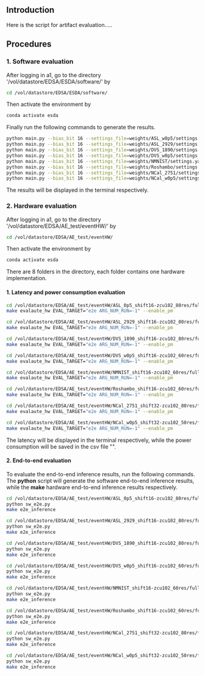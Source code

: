 

## Introduction

Here is the script for artifact evaluation.....


## Procedures 

### 1. Software evaluation

After logging in a1, go to the directory '/vol/datastore/EDSA/ESDA/software/' by 

```bash
cd /vol/datastore/EDSA/ESDA/software/
```

Then activate the environment by

```bash
conda activate esda
```

Finally run the following commands to generate the results.
```bash
python main.py --bias_bit 16 --settings_file=weights/ASL_w0p5/settings.yaml --load weights/ASL_w0p5/ckpt.best.pth.tar --shift_bit 16 -e
python main.py --bias_bit 16 --settings_file=weights/ASL_2929/settings.yaml --load weights/ASL_2929/ckpt.best.pth.tar --shift_bit 16 -e
python main.py --bias_bit 16 --settings_file=weights/DVS_1890/settings.yaml --load weights/DVS_1890/ckpt.best.pth.tar --shift_bit 16 -e
python main.py --bias_bit 16 --settings_file=weights/DVS_w0p5/settings.yaml --load weights/DVS_w0p5/ckpt.best.pth.tar --shift_bit 16 -e
python main.py --bias_bit 16 --settings_file=weights/NMNIST/settings.yaml --load weights/NMNIST/ckpt.best.pth.tar --shift_bit 16 -e 
python main.py --bias_bit 16 --settings_file=weights/Roshambo/settings.yaml --load weights/Roshambo/ckpt.best.pth.tar --shift_bit 16 -e 
python main.py --bias_bit 16 --settings_file=weights/NCal_2751/settings.yaml --load weights/NCal_2751/ckpt.best.pth.tar --shift_bit 32 -e
python main.py --bias_bit 16 --settings_file=weights/NCal_w0p5/settings.yaml --load weights/NCal_w0p5/ckpt.best.pth.tar --shift_bit 32 -e
```

The results will be displayed in the terminal respectively.



### 2. Hardware evaluation

After logging in a1, go to the directory '/vol/datastore/EDSA/AE_test/eventHW/' by 

```bash
cd /vol/datastore/EDSA/AE_test/eventHW/
```

Then activate the environment by

```bash
conda activate esda
```


There are 8 folders in the directory, each folder contains one hardware implementation. 

#### 1. Latency and power consumption evaluation

```bash
cd /vol/datastore/EDSA/AE_test/eventHW/ASL_0p5_shift16-zcu102_80res/full/
make evalaute_hw EVAL_TARGET="e2e ARG_NUM_RUN=-1" --enable_pm
```

```bash
cd /vol/datastore/EDSA/AE_test/eventHW/ASL_2929_shift16-zcu102_80res/full/
make evalaute_hw EVAL_TARGET="e2e ARG_NUM_RUN=-1" --enable_pm
```

```bash
cd /vol/datastore/EDSA/AE_test/eventHW/DVS_1890_shift16-zcu102_80res/full/
make evalaute_hw EVAL_TARGET="e2e ARG_NUM_RUN=-1" --enable_pm
```

```bash
cd /vol/datastore/EDSA/AE_test/eventHW/DVS_w0p5_shift16-zcu102_60res/full/
make evalaute_hw EVAL_TARGET="e2e ARG_NUM_RUN=-1" --enable_pm
```

```bash
cd /vol/datastore/EDSA/AE_test/eventHW/NMNIST_shift16-zcu102_60res/full/
make evalaute_hw EVAL_TARGET="e2e ARG_NUM_RUN=-1" --enable_pm
```

```bash
cd /vol/datastore/EDSA/AE_test/eventHW/Roshambo_shift16-zcu102_60res/full/
make evalaute_hw EVAL_TARGET="e2e ARG_NUM_RUN=-1" --enable_pm
```

```bash
cd /vol/datastore/EDSA/AE_test/eventHW/NCal_2751_shift32-zcu102_80res/full/
make evalaute_hw EVAL_TARGET="e2e ARG_NUM_RUN=-1" --enable_pm
```

```bash
cd /vol/datastore/EDSA/AE_test/eventHW/NCal_w0p5_shift32-zcu102_50res/full/
make evalaute_hw EVAL_TARGET="e2e ARG_NUM_RUN=-1" --enable_pm
```

The latency will be displayed in the terminal respectively, while the power consumption will be saved in the csv file "".


#### 2. End-to-end evaluation

To evaluate the end-to-end inference results, run the following commands.
The **python** script will generate the software end-to-end inference results, while the **make** hardware end-to-end inference results respectively.

```bash
cd /vol/datastore/EDSA/AE_test/eventHW/ASL_0p5_shift16-zcu102_80res/full/
python sw_e2e.py
make e2e_inference
```

```bash
cd /vol/datastore/EDSA/AE_test/eventHW/ASL_2929_shift16-zcu102_80res/full/
python sw_e2e.py
make e2e_inference
```

```bash
cd /vol/datastore/EDSA/AE_test/eventHW/DVS_1890_shift16-zcu102_80res/full/
python sw_e2e.py
make e2e_inference
```

```bash 
cd /vol/datastore/EDSA/AE_test/eventHW/DVS_w0p5_shift16-zcu102_60res/full/
python sw_e2e.py
make e2e_inference
```

```bash
cd /vol/datastore/EDSA/AE_test/eventHW/NMNIST_shift16-zcu102_60res/full/
python sw_e2e.py
make e2e_inference
```

```bash
cd /vol/datastore/EDSA/AE_test/eventHW/Roshambo_shift16-zcu102_60res/full/
python sw_e2e.py
make e2e_inference
```

```bash
cd /vol/datastore/EDSA/AE_test/eventHW/NCal_2751_shift32-zcu102_80res/full/
python sw_e2e.py
make e2e_inference
```

```bash
cd /vol/datastore/EDSA/AE_test/eventHW/NCal_w0p5_shift32-zcu102_50res/full/
python sw_e2e.py
make e2e_inference
```
